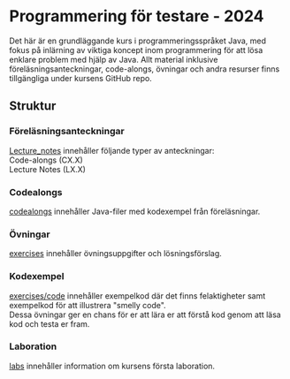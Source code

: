 # Programmering för testare - 2024
Det här är en grundläggande kurs i programmeringsspråket Java, med fokus på inlärning av viktiga koncept inom programmering för att lösa enklare problem med hjälp av Java. Allt material inklusive föreläsningsanteckningar, code-alongs, övningar och andra resurser finns tillgängliga under kursens GitHub repo.

## Struktur

### Föreläsningsanteckningar
[Lecture_notes](/Lecture_notes) innehåller följande typer av anteckningar:  
Code-alongs (CX.X)  
Lecture Notes (LX.X)

### Codealongs
[codealongs](/codealongs) innehåller Java-filer med kodexempel från föreläsningar.

### Övningar
[exercises](/exercises) innehåller övningsuppgifter och lösningsförslag.

### Kodexempel
[exercises/code](/exercises/code/) innehåller exempelkod där det finns felaktigheter samt exempelkod för att illustrera "smelly code".  
Dessa övningar ger en chans för er att lära er att förstå kod genom att läsa kod och testa er fram. 

### Laboration
[labs](/labs) innehåller information om kursens första laboration.


